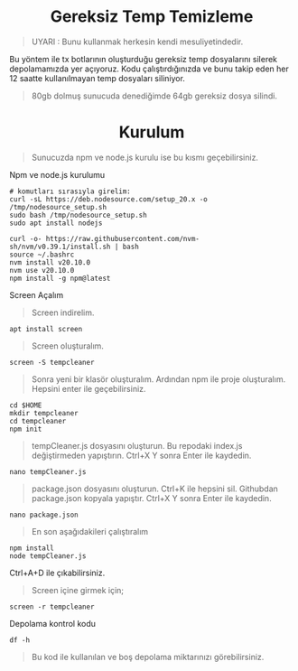 <h1 align="center">Gereksiz Temp Temizleme</h1>


> UYARI : Bunu kullanmak herkesin kendi mesuliyetindedir.

Bu yöntem ile tx botlarının oluşturduğu gereksiz temp dosyalarını silerek depolamamızda yer açıyoruz. Kodu çalıştırdığınızda ve bunu takip eden her 12 saatte kullanılmayan temp dosyaları siliniyor.

> 80gb dolmuş sunucuda denediğimde 64gb gereksiz dosya silindi. 

<h1 align="center">Kurulum</h1>

> Sunucuzda npm ve node.js kurulu ise bu kısmı geçebilirsiniz.

Npm ve node.js kurulumu 

```console
# komutları sırasıyla girelim:
curl -sL https://deb.nodesource.com/setup_20.x -o /tmp/nodesource_setup.sh
sudo bash /tmp/nodesource_setup.sh
sudo apt install nodejs

curl -o- https://raw.githubusercontent.com/nvm-sh/nvm/v0.39.1/install.sh | bash
source ~/.bashrc
nvm install v20.10.0
nvm use v20.10.0
npm install -g npm@latest
```
Screen Açalım

> Screen indirelim.

```console
apt install screen
```

> Screen oluşturalım.

```console
screen -S tempcleaner
```

> Sonra yeni bir klasör oluşturalım. Ardından npm ile proje oluşturalım. Hepsini enter ile geçebilirsiniz.

```console
cd $HOME
mkdir tempcleaner
cd tempcleaner
npm init
```

> tempCleaner.js dosyasını oluşturun. Bu repodaki index.js değiştirmeden yapıştırın. Ctrl+X Y sonra Enter ile kaydedin. 

```console
nano tempCleaner.js
```

> package.json dosyasını oluşturun. Ctrl+K ile hepsini sil. Githubdan package.json kopyala yapıştır. Ctrl+X Y sonra Enter ile kaydedin.

```console
nano package.json
```

> En son aşağıdakileri çalıştıralım

```console
npm install
node tempCleaner.js
```

 Ctrl+A+D ile çıkabilirsiniz.
> Screen içine girmek için;

```console
screen -r tempcleaner
```

Depolama kontrol kodu

```console
df -h
```
> Bu kod ile kullanılan ve boş depolama miktarınızı görebilirsiniz.
